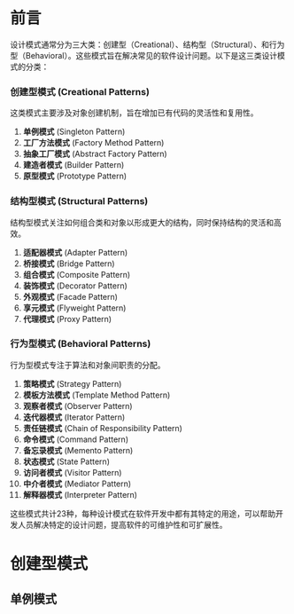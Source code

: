 # 前言

设计模式通常分为三大类：创建型（Creational）、结构型（Structural）、和行为型（Behavioral）。这些模式旨在解决常见的软件设计问题。以下是这三类设计模式的分类：

### 创建型模式 (Creational Patterns)
这类模式主要涉及对象创建机制，旨在增加已有代码的灵活性和复用性。
1. **单例模式** (Singleton Pattern)
2. **工厂方法模式** (Factory Method Pattern)
3. **抽象工厂模式** (Abstract Factory Pattern)
4. **建造者模式** (Builder Pattern)
5. **原型模式** (Prototype Pattern)

### 结构型模式 (Structural Patterns)
结构型模式关注如何组合类和对象以形成更大的结构，同时保持结构的灵活和高效。
1. **适配器模式** (Adapter Pattern)
2. **桥接模式** (Bridge Pattern)
3. **组合模式** (Composite Pattern)
4. **装饰模式** (Decorator Pattern)
5. **外观模式** (Facade Pattern)
6. **享元模式** (Flyweight Pattern)
7. **代理模式** (Proxy Pattern)

### 行为型模式 (Behavioral Patterns)
行为型模式专注于算法和对象间职责的分配。
1. **策略模式** (Strategy Pattern)
2. **模板方法模式** (Template Method Pattern)
3. **观察者模式** (Observer Pattern)
4. **迭代器模式** (Iterator Pattern)
5. **责任链模式** (Chain of Responsibility Pattern)
6. **命令模式** (Command Pattern)
7. **备忘录模式** (Memento Pattern)
8. **状态模式** (State Pattern)
9. **访问者模式** (Visitor Pattern)
10. **中介者模式** (Mediator Pattern)
11. **解释器模式** (Interpreter Pattern)

这些模式共计23种，每种设计模式在软件开发中都有其特定的用途，可以帮助开发人员解决特定的设计问题，提高软件的可维护性和可扩展性。

# 创建型模式

## 单例模式

